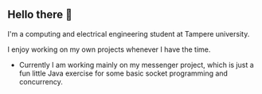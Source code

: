 ## Hello there 👋

I'm a computing and electrical engineering student at Tampere university. 

I enjoy working on my own projects whenever I have the time.
- Currently I am working mainly on my messenger project, which is just a fun little Java exercise for some basic socket programming and concurrency.

<!--
**sdeska/sdeska** is a ✨ _special_ ✨ repository because its `README.md` (this file) appears on your GitHub profile.

Here are some ideas to get you started:

- 🔭 I’m currently working on ...
- 🌱 I’m currently learning ...
- 👯 I’m looking to collaborate on ...
- 🤔 I’m looking for help with ...
- 💬 Ask me about ...
- 📫 How to reach me: ...
- 😄 Pronouns: ...
- ⚡ Fun fact: ...
-->
